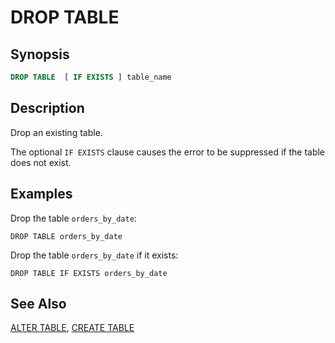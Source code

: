 
DROP TABLE
==========

Synopsis
--------

``` sql
DROP TABLE  [ IF EXISTS ] table_name
```

Description
-----------

Drop an existing table.

The optional `IF EXISTS` clause causes the error to be suppressed if the table does not exist.

Examples
--------

Drop the table `orders_by_date`:

    DROP TABLE orders_by_date

Drop the table `orders_by_date` if it exists:

    DROP TABLE IF EXISTS orders_by_date

See Also
--------

[ALTER TABLE](./alter-table.html), [CREATE TABLE](./create-table.html)
